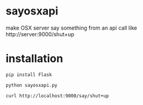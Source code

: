 sayosxapi
=========

make OSX server say something from an api call like http://server:9000/shut+up


installation
============

`pip install Flask`

`python sayosxapi.py`

`curl http://localhost:9000/say/shut+up`
